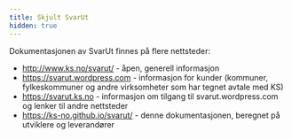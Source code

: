 ```yaml
---
title: Skjult SvarUt
hidden: true
---
```

Dokumentasjonen av SvarUt finnes på flere nettsteder:

 * http://www.ks.no/svarut/ - åpen, generell informasjon
 * https://svarut.wordpress.com - informasjon for kunder (kommuner, fylkeskommuner og andre virksomheter som har tegnet avtale med KS)
 * https://svarut.ks.no - informasjon om tilgang til svarut.wordpress.com og lenker til andre nettsteder
 * https://ks-no.github.io/svarut/ - denne dokumentasjonen, beregnet på utviklere og leverandører